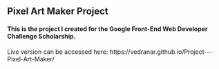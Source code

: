 <h2>Pixel Art Maker Project</h2>

<h4>This is the project I created for the Google Front-End Web Developer Challenge Scholarship.</h4>

<p>Live version can be accessed here: https://vedranar.github.io/Project---Pixel-Art-Maker/</p>